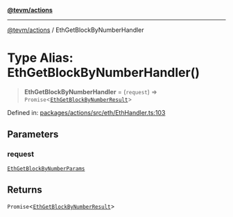 [**@tevm/actions**](../README.md)

***

[@tevm/actions](../globals.md) / EthGetBlockByNumberHandler

# Type Alias: EthGetBlockByNumberHandler()

> **EthGetBlockByNumberHandler** = (`request`) => `Promise`\<[`EthGetBlockByNumberResult`](EthGetBlockByNumberResult.md)\>

Defined in: [packages/actions/src/eth/EthHandler.ts:103](https://github.com/evmts/tevm-monorepo/blob/main/packages/actions/src/eth/EthHandler.ts#L103)

## Parameters

### request

[`EthGetBlockByNumberParams`](EthGetBlockByNumberParams.md)

## Returns

`Promise`\<[`EthGetBlockByNumberResult`](EthGetBlockByNumberResult.md)\>
